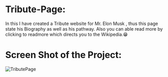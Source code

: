 # Tribute-Page:

In this I have created a Tribute website for Mr. Elon Musk , thus this page state his Biography as well as his pathway. Also you can able read more by clicking to readmore which directs you to the Wikipedia.😁

# Screen Shot of the Project:

![TributePage](https://github.com/HarishKalliyan/Tribute-Page/assets/90775945/83623e15-0ca6-46a8-a666-b2d0f44f434a)
